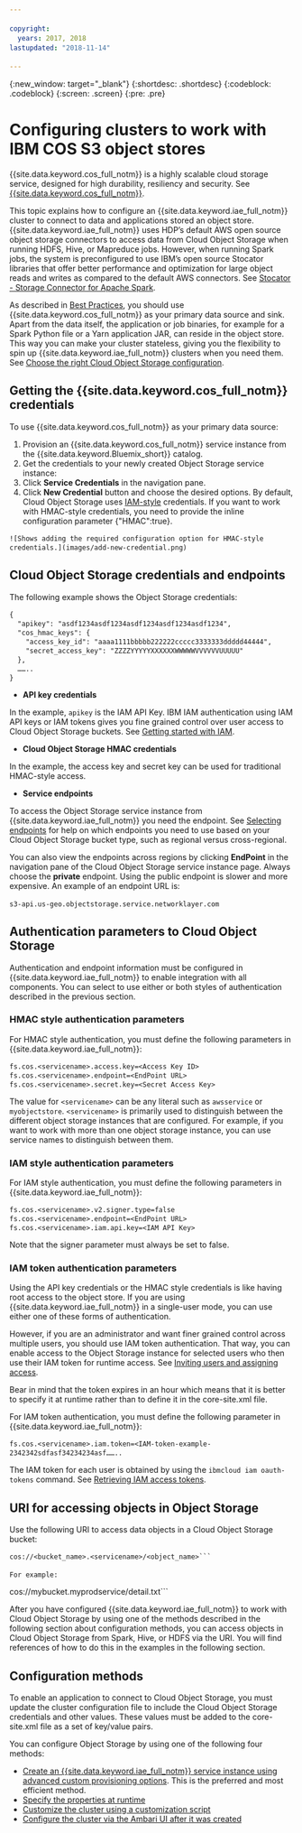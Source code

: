 ```yaml
---

copyright:
  years: 2017, 2018
lastupdated: "2018-11-14"

---
```


<!-- Attribute definitions -->
{:new_window: target="_blank"}
{:shortdesc: .shortdesc}
{:codeblock: .codeblock}
{:screen: .screen}
{:pre: .pre}

# Configuring clusters to work with IBM COS S3 object stores  

{{site.data.keyword.cos_full_notm}} is a highly scalable cloud storage service, designed for high durability, resiliency and security. See [{{site.data.keyword.cos_full_notm}}](https://{DomainName}/docs/services/cloud-object-storage/about-cos.html).

This topic explains how to configure an {{site.data.keyword.iae_full_notm}} cluster to connect to data and applications stored an object store. {{site.data.keyword.iae_full_notm}} uses HDP’s default AWS open source object storage connectors to access data from Cloud Object Storage  when running HDFS, Hive, or Mapreduce jobs. However, when running Spark jobs, the system is preconfigured to use IBM’s open source Stocator libraries that offer better performance and optimization for large object reads and writes as compared to the default AWS connectors. See  [Stocator - Storage Connector for Apache  Spark](https://github.com/SparkTC/stocator).

As described in [Best Practices](./best-practices.html), you should use {{site.data.keyword.cos_full_notm}} as your primary data source and sink. Apart from the data itself, the application or job binaries, for example for a Spark Python file or a Yarn application JAR, can reside in the object store. This way you can make your cluster stateless, giving you the flexibility to spin up {{site.data.keyword.iae_full_notm}} clusters when you need them. See  [Choose the right Cloud Object Storage configuration](./best-practices.html).

## Getting the {{site.data.keyword.cos_full_notm}} credentials

To use {{site.data.keyword.cos_full_notm}} as your primary data source:

1. Provision an {{site.data.keyword.cos_full_notm}} service instance from the {{site.data.keyword.Bluemix_short}} catalog.
1. Get the credentials to your newly created Object Storage service instance:
  1. Click **Service Credentials** in the navigation pane.
  1. Click **New Credential** button and choose the desired options. By default, Cloud Object Storage uses [IAM-style](https://{DomainName}/docs/services/cloud-object-storage/iam/overview.html#getting-started-with-iam) credentials. If you want to work with HMAC-style credentials, you need to provide the inline configuration parameter {"HMAC":true}.

    ![Shows adding the required configuration option for HMAC-style credentials.](images/add-new-credential.png)

## Cloud Object Storage credentials and endpoints   

The following example shows the Object Storage credentials:

```
{
  "apikey": "asdf1234asdf1234asdf1234asdf1234asdf1234",
  "cos_hmac_keys": {
    "access_key_id": "aaaa1111bbbbb222222ccccc3333333ddddd44444",
    "secret_access_key": "ZZZZYYYYYXXXXXXWWWWWVVVVVVUUUUU"
  },
  ……..
}
```
- **API key credentials**  

 In the example, `apikey` is the IAM API Key. IBM IAM authentication using IAM API keys or IAM tokens gives you fine grained control over user access to Cloud Object Storage buckets. See [Getting started with IAM](https://{DomainName}/docs/services/cloud-object-storage/iam/overview.html#getting-started-with-iam).

- **Cloud Object Storage HMAC credentials**

 In the example, the access key and secret key can be used for traditional HMAC-style access.

- **Service endpoints**

 To access the Object Storage service instance from  {{site.data.keyword.iae_full_notm}} you need the endpoint. See [Selecting endpoints](https://ibm-public-cos.github.io/crs-docs/endpoints) for help on which endpoints you need to use based on your Cloud Object Storage bucket type, such as regional versus cross-regional.

 You can also view the endpoints across regions by clicking **EndPoint** in the navigation pane of the Cloud Object Storage service instance page. Always choose the **private** endpoint. Using the public endpoint is slower and more expensive. An example of an endpoint URL is:

 ```s3-api.us-geo.objectstorage.service.networklayer.com ```

## Authentication parameters to Cloud Object Storage

Authentication and endpoint information must be configured in {{site.data.keyword.iae_full_notm}} to enable integration with all components. You can select to use either or both styles of authentication described in the previous section.

### HMAC style authentication parameters

For HMAC style authentication, you must define the following parameters in {{site.data.keyword.iae_full_notm}}:
```
fs.cos.<servicename>.access.key=<Access Key ID>
fs.cos.<servicename>.endpoint=<EndPoint URL>
fs.cos.<servicename>.secret.key=<Secret Access Key>
```
The value for `<servicename>` can be any literal such as `awsservice` or `myobjectstore`. `<servicename>` is primarily used to distinguish between the different object storage instances that are configured. For example, if you want to work with more than one object storage instance, you can use service names to distinguish between them.

### IAM style authentication parameters

For IAM style authentication, you must define the following parameters in {{site.data.keyword.iae_full_notm}}:
```
fs.cos.<servicename>.v2.signer.type=false  
fs.cos.<servicename>.endpoint=<EndPoint URL>
fs.cos.<servicename>.iam.api.key=<IAM API Key>
```
Note that the signer parameter must always be set to false.

### IAM token authentication parameters

Using the API key credentials or the HMAC style credentials is like having root access to the object store. If you are using {{site.data.keyword.iae_full_notm}} in a single-user mode, you can use either one of these forms of authentication.  

However, if you are an administrator and want finer grained control across multiple users, you should use IAM token authentication. That way, you can enable access to the Object Storage instance for selected users who then use their IAM token for runtime access. See [Inviting users and assigning access](https://{DomainName}/docs/services/cloud-object-storage/iam/users-serviceids.html#users-and-service-ids).

Bear in mind that the token expires in an hour which means that it is better to specify it at runtime rather than to define it in the core-site.xml file.

For IAM token authentication, you must define the following parameter in {{site.data.keyword.iae_full_notm}}:

```
fs.cos.<servicename>.iam.token=<IAM-token-example-2342342sdfasf34234234asf……..
```
The IAM token for each user is obtained by using the `ibmcloud iam oauth-tokens` command. See [Retrieving IAM access tokens](./Retrieve-IAM-access-token.html).

## URI for accessing objects in Object Storage

Use the following URI to access data objects in a Cloud Object Storage bucket:
```
cos://<bucket_name>.<servicename>/<object_name>```

For example:
```
cos://mybucket.myprodservice/detail.txt```

After you have configured {{site.data.keyword.iae_full_notm}} to work with Cloud Object Storage by using one of the methods described in the following section about  configuration methods, you can access objects in Cloud Object Storage from Spark, Hive, or HDFS via the URI. You will find references of how to do this in the examples in the following section.

## Configuration methods

To enable an application to connect to Cloud Object Storage, you must update the cluster configuration file to include the Cloud Object Storage credentials and other values. These values must be added to the core-site.xml file as a set of key/value pairs.

You can configure Object Storage by using one of the following four methods:

* [Create an {{site.data.keyword.iae_full_notm}} service instance using advanced custom provisioning options](./advanced-provisioning-options.html). This is the preferred and most efficient method.
* [Specify the properties at runtime](./specify-properties-at-runtime.html)
* [Customize the cluster using a customization script](./customizing-using-script.html)
* [Configure the cluster via the Ambari UI after it was created](./configure-cos-via-ambari.html)
